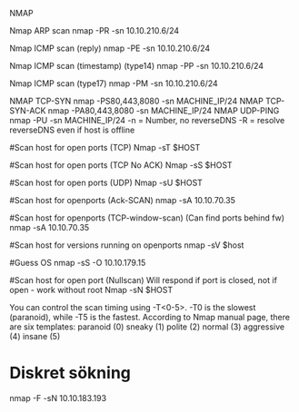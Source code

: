 NMAP

Nmap ARP scan
​​nmap -PR -sn 10.10.210.6/24

Nmap ICMP scan (reply)
nmap -PE -sn 10.10.210.6/24

Nmap ICMP scan (timestamp) (type14)
nmap -PP -sn 10.10.210.6/24

Nmap ICMP scan (type17)
nmap -PM -sn 10.10.210.6/24

NMAP TCP-SYN 
nmap -PS80,443,8080 -sn MACHINE_IP/24
NMAP TCP-SYN-ACK 
nmap -PA80,443,8080 -sn MACHINE_IP/24
NMAP UDP-PING 
nmap -PU -sn MACHINE_IP/24
-n = Number, no reverseDNS
-R = resolve reverseDNS even if host is offline

#Scan host for open ports (TCP)
Nmap -sT $HOST

#Scan host for open ports (TCP No ACK)
Nmap -sS $HOST

#Scan host for open ports (UDP)
Nmap -sU $HOST

#Scan host for openports (Ack-SCAN)
nmap -sA 10.10.70.35

#Scan host for openports (TCP-window-scan) (Can find ports behind fw)
nmap -sA 10.10.70.35

#Scan host for versions running on openports
nmap -sV $host

#Guess OS
nmap -sS -O 10.10.179.15


#Scan host for open port (Nullscan) Will respond if port is closed, not if open - work without root
Nmap -sN $HOST

You can control the scan timing using -T<0-5>. -T0 is the slowest (paranoid), while -T5 is the fastest. According to Nmap manual page, there are six templates:
paranoid (0)
sneaky (1)
polite (2)
normal (3)
aggressive (4)
insane (5)

# Diskret sökning
nmap -F -sN 10.10.183.193
